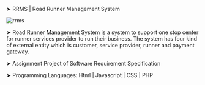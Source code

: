 ➤ RRMS | Road Runner Management System

![rrms](https://user-images.githubusercontent.com/76787324/201714431-6e0f5807-7c15-4bd1-be37-cfd402e848c7.png)

➤ Road Runner Management System is a system to support one stop center for runner services provider to run their business. The system has four kind of external entity which is customer, service provider, runner and payment gateway.

➤ Assignment Project of Software Requirement Specification

➤ Programming Languages: Html | Javascript | CSS | PHP
